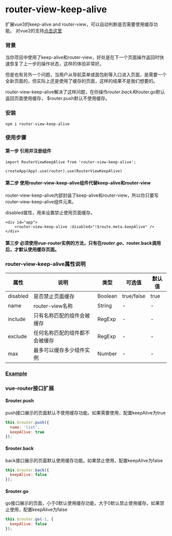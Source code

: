 # router-view-keep-alive
扩展vue3的keep-alive and router-view，可以自动判断是否需要使用缓存功能。
对vue2的支持[点击这里](https://github.com/maweimaweima/keep-alive-router)

### 背景

当你项目中使用了keep-alive和router-view，好处是在下一个页面操作返回时快速恢复了上一步的操作状态，这样的体验非常好。

但是也有另外一个问题，当用户从导航菜单或面包削等入口进入页面，是需要一个全新页面的，但实际上还是使用了缓存的页面，这样的结果不是我们想要的。

router-view-keep-alive解决了这样问题，在你操作$router.back和$router.go默认返回页面使用缓存，
$router.push默认不使用缓存。

### 安装

```npm i router-view-keep-alive```

### 使用步骤

#### 第一步 引用并注册组件

```
import RouterViewKeepAlive from 'router-view-keep-alive';

createApp(App).use(router).use(RouterViewKeepAlive)
```

#### 第二步 使用router-view-keep-alive组件代替keep-alive和router-view

router-view-keep-alive内部封装了keep-alive和router-view，所以你只要写router-view-keep-alive组件元素。

disabled属性，用来设置禁止使用页面缓存。

```
<div id="app">
    <router-view-keep-alive :disabled="!$route.meta.keepAlive" />
</div>
```

#### 第三步 必须使用vue-router实例的方法，只有在$router.go、$router.back调用后，才默认使用缓存页面。

### router-view-keep-alive属性说明

| 属性 | 说明 | 类型 | 可选值 | 默认值 |
| --- | --- | --- | --- | --- |
| disabled | 是否禁止页面缓存 | Boolean  | true/false | true |
| name | router-view名称 | String  | - | - |
| include | 只有名称匹配的组件会被缓存 | RegExp  | - | - |
| exclude | 任何名称匹配的组件都不会被缓存 | RegExp  | - | - |
| max | 最多可以缓存多少组件实例 | Number  | - | - |

### [Example](https://codesandbox.io/s/vue3-router-view-keep-alive-d2o4k5)

### vue-router接口扩展

#### $router.push
push接口展示的页面默认不使用缓存功能。如果需要使用，配置keepAlive为true
```javascript
this.$router.push({
  name: 'list',
  keepAlive: true
});
```
#### $router.back
back接口展示的页面默认使用缓存功能。如果禁止使用，配置keepAlive为false
```javascript
this.$router.back({
  keepAlive: false
});
```

#### $router.go
go接口展示的页面，小于0默认使用缓存功能，大于0默认禁止使用缓存。如果禁止使用，配置keepAlive为false
```javascript
this.$router.go(-1, {
  keepAlive: false
});
```

